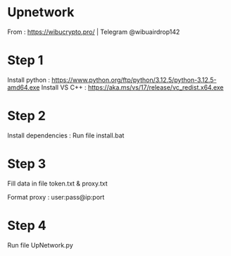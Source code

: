 # Upnetwork
From : https://wibucrypto.pro/ | Telegram @wibuairdrop142

# Step 1

Install python : https://www.python.org/ftp/python/3.12.5/python-3.12.5-amd64.exe
Install VS C++ : https://aka.ms/vs/17/release/vc_redist.x64.exe

# Step 2 

Install dependencies : Run file install.bat

# Step 3

Fill data in file token.txt & proxy.txt

Format proxy :
user:pass@ip:port

# Step 4

Run file UpNetwork.py
